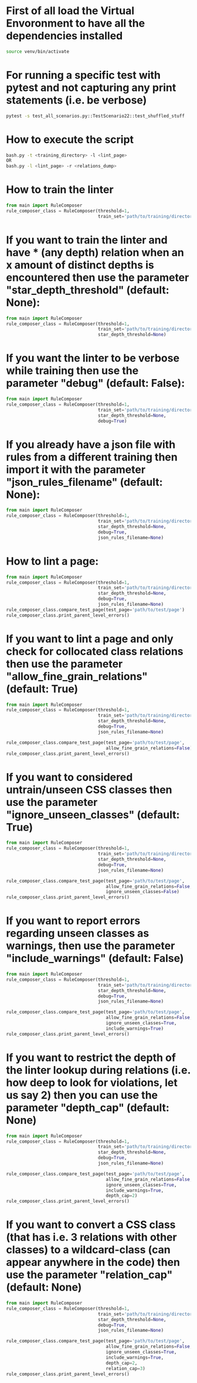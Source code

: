 # First of all load the Virtual Envoronment to have all the dependencies installed
```bash 
source venv/bin/activate
```

# For running a specific test with pytest and not capturing any print statements (i.e. be verbose)
```bash 
pytest -s test_all_scenarios.py::TestScenario22::test_shuffled_stuff
```

# How to execute the script
```bash
bash.py -t <training_directory> -l <lint_page>
OR
bash.py -l <lint_page> -r <relations_dump>
```

# How to train the linter
```python 
from main import RuleComposer
rule_composer_class = RuleComposer(threshold=1, 
                                   train_set='path/to/training/directory')
```

# If you want to train the linter and have * (any depth) relation when an x amount of distinct depths is encountered then use the parameter "star_depth_threshold" (default: None):
```python 
from main import RuleComposer
rule_composer_class = RuleComposer(threshold=1, 
                                   train_set='path/to/training/directory',
                                   star_depth_threshold=None)
```

# If you want the linter to be verbose while training then use the parameter "debug" (default: False):
```python 
from main import RuleComposer
rule_composer_class = RuleComposer(threshold=1, 
                                   train_set='path/to/training/directory',
                                   star_depth_threshold=None,
                                   debug=True)
```

# If you already have a json file with rules from a different training then import it with the parameter "json_rules_filename" (default: None):
```python 
from main import RuleComposer
rule_composer_class = RuleComposer(threshold=1, 
                                   train_set='path/to/training/directory',
                                   star_depth_threshold=None,
                                   debug=True,
                                   json_rules_filename=None)
```

# How to lint a page:
```python 
from main import RuleComposer
rule_composer_class = RuleComposer(threshold=1, 
                                   train_set='path/to/training/directory',
                                   star_depth_threshold=None,
                                   debug=True,
                                   json_rules_filename=None)
rule_composer_class.compare_test_page(test_page='path/to/test/page')
rule_composer_class.print_parent_level_errors()
```

# If you want to lint a page and only check for collocated class relations then use the parameter "allow_fine_grain_relations" (default: True)
```python 
from main import RuleComposer
rule_composer_class = RuleComposer(threshold=1, 
                                   train_set='path/to/training/directory',
                                   star_depth_threshold=None,
                                   debug=True,
                                   json_rules_filename=None)

rule_composer_class.compare_test_page(test_page='path/to/test/page',
                                      allow_fine_grain_relations=False)
rule_composer_class.print_parent_level_errors()
```

# If you want to considered untrain/unseen CSS classes then use the parameter "ignore_unseen_classes" (default: True)
```python 
from main import RuleComposer
rule_composer_class = RuleComposer(threshold=1, 
                                   train_set='path/to/training/directory',
                                   star_depth_threshold=None,
                                   debug=True,
                                   json_rules_filename=None)

rule_composer_class.compare_test_page(test_page='path/to/test/page',
                                      allow_fine_grain_relations=False,
                                      ignore_unseen_classes=False)
rule_composer_class.print_parent_level_errors()
```

# If you want to report errors regarding unseen classes as warnings, then use the parameter "include_warnings" (default: False)
```python 
from main import RuleComposer
rule_composer_class = RuleComposer(threshold=1, 
                                   train_set='path/to/training/directory',
                                   star_depth_threshold=None,
                                   debug=True,
                                   json_rules_filename=None)

rule_composer_class.compare_test_page(test_page='path/to/test/page',
                                      allow_fine_grain_relations=False,
                                      ignore_unseen_classes=True,
                                      include_warnings=True)
rule_composer_class.print_parent_level_errors()
```

# If you want to restrict the depth of the linter lookup during relations (i.e. how deep to look for violations, let us say 2) then you can use the parameter "depth_cap" (default: None)
```python 
from main import RuleComposer
rule_composer_class = RuleComposer(threshold=1, 
                                   train_set='path/to/training/directory',
                                   star_depth_threshold=None,
                                   debug=True,
                                   json_rules_filename=None)

rule_composer_class.compare_test_page(test_page='path/to/test/page',
                                      allow_fine_grain_relations=False,
                                      ignore_unseen_classes=True,
                                      include_warnings=True,
                                      depth_cap=2)
rule_composer_class.print_parent_level_errors()
```

# If you want to convert a CSS class (that has i.e. 3 relations with other classes) to a wildcard-class (can appear anywhere in the code) then use the parameter "relation_cap" (default: None)
```python 
from main import RuleComposer
rule_composer_class = RuleComposer(threshold=1, 
                                   train_set='path/to/training/directory',
                                   star_depth_threshold=None,
                                   debug=True,
                                   json_rules_filename=None)

rule_composer_class.compare_test_page(test_page='path/to/test/page',
                                      allow_fine_grain_relations=False,
                                      ignore_unseen_classes=True,
                                      include_warnings=True,
                                      depth_cap=2,
                                      relation_cap=3)
rule_composer_class.print_parent_level_errors()
```
